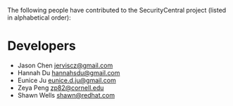The following people have contributed to the SecurityCentral project
(listed in alphabetical order):

# Developers

* Jason Chen <jerviscz@gmail.com>
* Hannah Du <hannahsdu@gmail.com>
* Eunice Ju <eunice.d.ju@gmail.com>
* Zeya Peng <zp82@cornell.edu>
* Shawn Wells <shawn@redhat.com>
